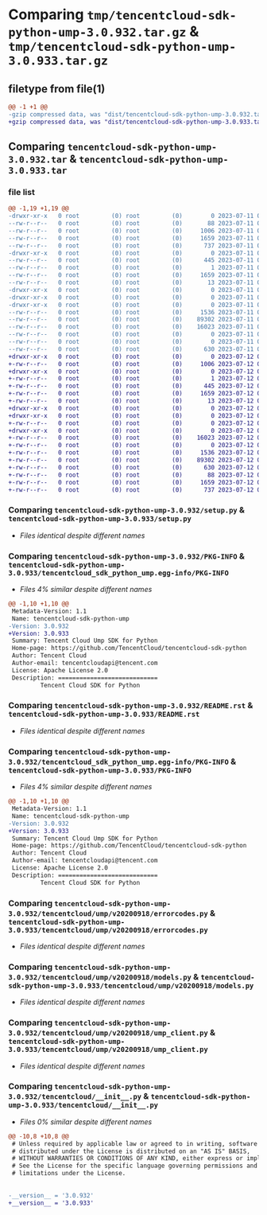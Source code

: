 # Comparing `tmp/tencentcloud-sdk-python-ump-3.0.932.tar.gz` & `tmp/tencentcloud-sdk-python-ump-3.0.933.tar.gz`

## filetype from file(1)

```diff
@@ -1 +1 @@
-gzip compressed data, was "dist/tencentcloud-sdk-python-ump-3.0.932.tar", last modified: Tue Jul 11 01:03:56 2023, max compression
+gzip compressed data, was "dist/tencentcloud-sdk-python-ump-3.0.933.tar", last modified: Wed Jul 12 00:45:00 2023, max compression
```

## Comparing `tencentcloud-sdk-python-ump-3.0.932.tar` & `tencentcloud-sdk-python-ump-3.0.933.tar`

### file list

```diff
@@ -1,19 +1,19 @@
-drwxr-xr-x   0 root         (0) root         (0)        0 2023-07-11 01:03:56.000000 tencentcloud-sdk-python-ump-3.0.932/
--rw-r--r--   0 root         (0) root         (0)       88 2023-07-11 01:03:56.000000 tencentcloud-sdk-python-ump-3.0.932/setup.cfg
--rw-r--r--   0 root         (0) root         (0)     1006 2023-07-11 01:03:56.000000 tencentcloud-sdk-python-ump-3.0.932/setup.py
--rw-r--r--   0 root         (0) root         (0)     1659 2023-07-11 01:03:56.000000 tencentcloud-sdk-python-ump-3.0.932/PKG-INFO
--rw-r--r--   0 root         (0) root         (0)      737 2023-07-11 01:03:56.000000 tencentcloud-sdk-python-ump-3.0.932/README.rst
-drwxr-xr-x   0 root         (0) root         (0)        0 2023-07-11 01:03:56.000000 tencentcloud-sdk-python-ump-3.0.932/tencentcloud_sdk_python_ump.egg-info/
--rw-r--r--   0 root         (0) root         (0)      445 2023-07-11 01:03:56.000000 tencentcloud-sdk-python-ump-3.0.932/tencentcloud_sdk_python_ump.egg-info/SOURCES.txt
--rw-r--r--   0 root         (0) root         (0)        1 2023-07-11 01:03:56.000000 tencentcloud-sdk-python-ump-3.0.932/tencentcloud_sdk_python_ump.egg-info/dependency_links.txt
--rw-r--r--   0 root         (0) root         (0)     1659 2023-07-11 01:03:56.000000 tencentcloud-sdk-python-ump-3.0.932/tencentcloud_sdk_python_ump.egg-info/PKG-INFO
--rw-r--r--   0 root         (0) root         (0)       13 2023-07-11 01:03:56.000000 tencentcloud-sdk-python-ump-3.0.932/tencentcloud_sdk_python_ump.egg-info/top_level.txt
-drwxr-xr-x   0 root         (0) root         (0)        0 2023-07-11 01:03:56.000000 tencentcloud-sdk-python-ump-3.0.932/tencentcloud/
-drwxr-xr-x   0 root         (0) root         (0)        0 2023-07-11 01:03:56.000000 tencentcloud-sdk-python-ump-3.0.932/tencentcloud/ump/
-drwxr-xr-x   0 root         (0) root         (0)        0 2023-07-11 01:03:56.000000 tencentcloud-sdk-python-ump-3.0.932/tencentcloud/ump/v20200918/
--rw-r--r--   0 root         (0) root         (0)     1536 2023-07-11 01:03:56.000000 tencentcloud-sdk-python-ump-3.0.932/tencentcloud/ump/v20200918/errorcodes.py
--rw-r--r--   0 root         (0) root         (0)    89302 2023-07-11 01:03:56.000000 tencentcloud-sdk-python-ump-3.0.932/tencentcloud/ump/v20200918/models.py
--rw-r--r--   0 root         (0) root         (0)    16023 2023-07-11 01:03:56.000000 tencentcloud-sdk-python-ump-3.0.932/tencentcloud/ump/v20200918/ump_client.py
--rw-r--r--   0 root         (0) root         (0)        0 2023-07-11 01:03:56.000000 tencentcloud-sdk-python-ump-3.0.932/tencentcloud/ump/v20200918/__init__.py
--rw-r--r--   0 root         (0) root         (0)        0 2023-07-11 01:03:56.000000 tencentcloud-sdk-python-ump-3.0.932/tencentcloud/ump/__init__.py
--rw-r--r--   0 root         (0) root         (0)      630 2023-07-11 01:03:56.000000 tencentcloud-sdk-python-ump-3.0.932/tencentcloud/__init__.py
+drwxr-xr-x   0 root         (0) root         (0)        0 2023-07-12 00:45:00.000000 tencentcloud-sdk-python-ump-3.0.933/
+-rw-r--r--   0 root         (0) root         (0)     1006 2023-07-12 00:45:00.000000 tencentcloud-sdk-python-ump-3.0.933/setup.py
+drwxr-xr-x   0 root         (0) root         (0)        0 2023-07-12 00:45:00.000000 tencentcloud-sdk-python-ump-3.0.933/tencentcloud_sdk_python_ump.egg-info/
+-rw-r--r--   0 root         (0) root         (0)        1 2023-07-12 00:45:00.000000 tencentcloud-sdk-python-ump-3.0.933/tencentcloud_sdk_python_ump.egg-info/dependency_links.txt
+-rw-r--r--   0 root         (0) root         (0)      445 2023-07-12 00:45:00.000000 tencentcloud-sdk-python-ump-3.0.933/tencentcloud_sdk_python_ump.egg-info/SOURCES.txt
+-rw-r--r--   0 root         (0) root         (0)     1659 2023-07-12 00:45:00.000000 tencentcloud-sdk-python-ump-3.0.933/tencentcloud_sdk_python_ump.egg-info/PKG-INFO
+-rw-r--r--   0 root         (0) root         (0)       13 2023-07-12 00:45:00.000000 tencentcloud-sdk-python-ump-3.0.933/tencentcloud_sdk_python_ump.egg-info/top_level.txt
+drwxr-xr-x   0 root         (0) root         (0)        0 2023-07-12 00:45:00.000000 tencentcloud-sdk-python-ump-3.0.933/tencentcloud/
+drwxr-xr-x   0 root         (0) root         (0)        0 2023-07-12 00:45:00.000000 tencentcloud-sdk-python-ump-3.0.933/tencentcloud/ump/
+-rw-r--r--   0 root         (0) root         (0)        0 2023-07-12 00:45:00.000000 tencentcloud-sdk-python-ump-3.0.933/tencentcloud/ump/__init__.py
+drwxr-xr-x   0 root         (0) root         (0)        0 2023-07-12 00:45:00.000000 tencentcloud-sdk-python-ump-3.0.933/tencentcloud/ump/v20200918/
+-rw-r--r--   0 root         (0) root         (0)    16023 2023-07-12 00:45:00.000000 tencentcloud-sdk-python-ump-3.0.933/tencentcloud/ump/v20200918/ump_client.py
+-rw-r--r--   0 root         (0) root         (0)        0 2023-07-12 00:45:00.000000 tencentcloud-sdk-python-ump-3.0.933/tencentcloud/ump/v20200918/__init__.py
+-rw-r--r--   0 root         (0) root         (0)     1536 2023-07-12 00:45:00.000000 tencentcloud-sdk-python-ump-3.0.933/tencentcloud/ump/v20200918/errorcodes.py
+-rw-r--r--   0 root         (0) root         (0)    89302 2023-07-12 00:45:00.000000 tencentcloud-sdk-python-ump-3.0.933/tencentcloud/ump/v20200918/models.py
+-rw-r--r--   0 root         (0) root         (0)      630 2023-07-12 00:45:00.000000 tencentcloud-sdk-python-ump-3.0.933/tencentcloud/__init__.py
+-rw-r--r--   0 root         (0) root         (0)       88 2023-07-12 00:45:00.000000 tencentcloud-sdk-python-ump-3.0.933/setup.cfg
+-rw-r--r--   0 root         (0) root         (0)     1659 2023-07-12 00:45:00.000000 tencentcloud-sdk-python-ump-3.0.933/PKG-INFO
+-rw-r--r--   0 root         (0) root         (0)      737 2023-07-12 00:45:00.000000 tencentcloud-sdk-python-ump-3.0.933/README.rst
```

### Comparing `tencentcloud-sdk-python-ump-3.0.932/setup.py` & `tencentcloud-sdk-python-ump-3.0.933/setup.py`

 * *Files identical despite different names*

### Comparing `tencentcloud-sdk-python-ump-3.0.932/PKG-INFO` & `tencentcloud-sdk-python-ump-3.0.933/tencentcloud_sdk_python_ump.egg-info/PKG-INFO`

 * *Files 4% similar despite different names*

```diff
@@ -1,10 +1,10 @@
 Metadata-Version: 1.1
 Name: tencentcloud-sdk-python-ump
-Version: 3.0.932
+Version: 3.0.933
 Summary: Tencent Cloud Ump SDK for Python
 Home-page: https://github.com/TencentCloud/tencentcloud-sdk-python
 Author: Tencent Cloud
 Author-email: tencentcloudapi@tencent.com
 License: Apache License 2.0
 Description: ============================
         Tencent Cloud SDK for Python
```

### Comparing `tencentcloud-sdk-python-ump-3.0.932/README.rst` & `tencentcloud-sdk-python-ump-3.0.933/README.rst`

 * *Files identical despite different names*

### Comparing `tencentcloud-sdk-python-ump-3.0.932/tencentcloud_sdk_python_ump.egg-info/PKG-INFO` & `tencentcloud-sdk-python-ump-3.0.933/PKG-INFO`

 * *Files 4% similar despite different names*

```diff
@@ -1,10 +1,10 @@
 Metadata-Version: 1.1
 Name: tencentcloud-sdk-python-ump
-Version: 3.0.932
+Version: 3.0.933
 Summary: Tencent Cloud Ump SDK for Python
 Home-page: https://github.com/TencentCloud/tencentcloud-sdk-python
 Author: Tencent Cloud
 Author-email: tencentcloudapi@tencent.com
 License: Apache License 2.0
 Description: ============================
         Tencent Cloud SDK for Python
```

### Comparing `tencentcloud-sdk-python-ump-3.0.932/tencentcloud/ump/v20200918/errorcodes.py` & `tencentcloud-sdk-python-ump-3.0.933/tencentcloud/ump/v20200918/errorcodes.py`

 * *Files identical despite different names*

### Comparing `tencentcloud-sdk-python-ump-3.0.932/tencentcloud/ump/v20200918/models.py` & `tencentcloud-sdk-python-ump-3.0.933/tencentcloud/ump/v20200918/models.py`

 * *Files identical despite different names*

### Comparing `tencentcloud-sdk-python-ump-3.0.932/tencentcloud/ump/v20200918/ump_client.py` & `tencentcloud-sdk-python-ump-3.0.933/tencentcloud/ump/v20200918/ump_client.py`

 * *Files identical despite different names*

### Comparing `tencentcloud-sdk-python-ump-3.0.932/tencentcloud/__init__.py` & `tencentcloud-sdk-python-ump-3.0.933/tencentcloud/__init__.py`

 * *Files 0% similar despite different names*

```diff
@@ -10,8 +10,8 @@
 # Unless required by applicable law or agreed to in writing, software
 # distributed under the License is distributed on an "AS IS" BASIS,
 # WITHOUT WARRANTIES OR CONDITIONS OF ANY KIND, either express or implied.
 # See the License for the specific language governing permissions and
 # limitations under the License.
 
 
-__version__ = '3.0.932'
+__version__ = '3.0.933'
```


